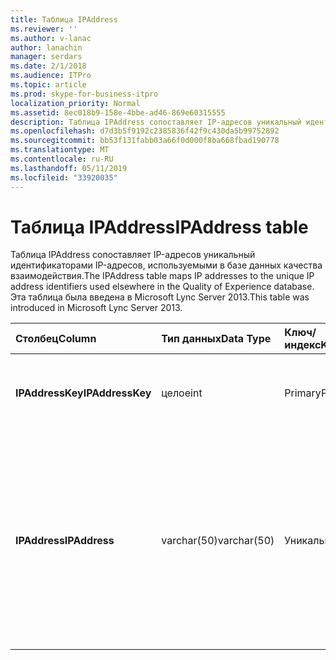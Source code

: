 ```yaml
---
title: Таблица IPAddress
ms.reviewer: ''
ms.author: v-lanac
author: lanachin
manager: serdars
ms.date: 2/1/2018
ms.audience: ITPro
ms.topic: article
ms.prod: skype-for-business-itpro
localization_priority: Normal
ms.assetid: 8ec018b9-158e-4bbe-ad46-869e60315555
description: Таблица IPAddress сопоставляет IP-адресов уникальный идентификаторами IP-адресов, используемыми в базе данных качества взаимодействия. Эта таблица была введена в Microsoft Lync Server 2013.
ms.openlocfilehash: d7d3b5f9192c2385836f42f9c430da5b99752892
ms.sourcegitcommit: bb53f131fabb03a66f0d000f8ba668fbad190778
ms.translationtype: MT
ms.contentlocale: ru-RU
ms.lasthandoff: 05/11/2019
ms.locfileid: "33920035"
---
```

# <a name="ipaddress-table"></a><span data-ttu-id="bd886-104">Таблица IPAddress</span><span class="sxs-lookup"><span data-stu-id="bd886-104">IPAddress table</span></span>
 
<span data-ttu-id="bd886-105">Таблица IPAddress сопоставляет IP-адресов уникальный идентификаторами IP-адресов, используемыми в базе данных качества взаимодействия.</span><span class="sxs-lookup"><span data-stu-id="bd886-105">The IPAddress table maps IP addresses to the unique IP address identifiers used elsewhere in the Quality of Experience database.</span></span> <span data-ttu-id="bd886-106">Эта таблица была введена в Microsoft Lync Server 2013.</span><span class="sxs-lookup"><span data-stu-id="bd886-106">This table was introduced in Microsoft Lync Server 2013.</span></span>
  
|<span data-ttu-id="bd886-107">**Столбец**</span><span class="sxs-lookup"><span data-stu-id="bd886-107">**Column**</span></span>|<span data-ttu-id="bd886-108">**Тип данных**</span><span class="sxs-lookup"><span data-stu-id="bd886-108">**Data Type**</span></span>|<span data-ttu-id="bd886-109">**Ключ/индекс**</span><span class="sxs-lookup"><span data-stu-id="bd886-109">**Key/Index**</span></span>|<span data-ttu-id="bd886-110">**Сведения**</span><span class="sxs-lookup"><span data-stu-id="bd886-110">**Details**</span></span>|
|:-----|:-----|:-----|:-----|
|<span data-ttu-id="bd886-111">**IPAddressKey**</span><span class="sxs-lookup"><span data-stu-id="bd886-111">**IPAddressKey**</span></span> <br/> |<span data-ttu-id="bd886-112">целое</span><span class="sxs-lookup"><span data-stu-id="bd886-112">int</span></span>  <br/> |<span data-ttu-id="bd886-113">Primary</span><span class="sxs-lookup"><span data-stu-id="bd886-113">Primary</span></span>  <br/> |<span data-ttu-id="bd886-114">Уникальный идентификатор для указанного IP-адреса.</span><span class="sxs-lookup"><span data-stu-id="bd886-114">Unique identifier for the specified IP address.</span></span>  <br/> |
|<span data-ttu-id="bd886-115">**IPAddress**</span><span class="sxs-lookup"><span data-stu-id="bd886-115">**IPAddress**</span></span> <br/> |<span data-ttu-id="bd886-116">varchar(50)</span><span class="sxs-lookup"><span data-stu-id="bd886-116">varchar(50)</span></span>  <br/> |<span data-ttu-id="bd886-117">Уникальный</span><span class="sxs-lookup"><span data-stu-id="bd886-117">Unique</span></span>  <br/> |<span data-ttu-id="bd886-118">Уникальный IP-адрес (например, 189.168.1.1), который соответствует идентификатору IpAddressKey.</span><span class="sxs-lookup"><span data-stu-id="bd886-118">Unique IP address (for example, 189.168.1.1) that maps to the IpAddressKey.</span></span> <span data-ttu-id="bd886-119">Это может быть IPv4 или IPv6-адрес.</span><span class="sxs-lookup"><span data-stu-id="bd886-119">This may be either an IPv4 or an IPv6 address.</span></span>  <br/> |
   

